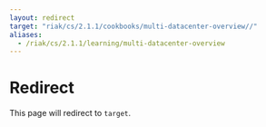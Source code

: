 ```yaml
---
layout: redirect
target: "riak/cs/2.1.1/cookbooks/multi-datacenter-overview//"
aliases:
  - /riak/cs/2.1.1/learning/multi-datacenter-overview
---
```


# Redirect

This page will redirect to `target`.
